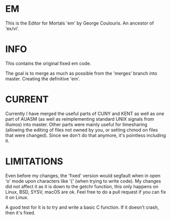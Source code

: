 # EM
This is the Editor for Mortals 'em' by George Coulouris.  An ancestor of 'ex/vi'.

# INFO
This contains the original fixed em code.

The goal is to merge as much as possible from the 'merges' branch into master.  Creating the definitive 'em'.

# CURRENT
Currently I have merged the useful parts of CUNY and KENT as well as one part of AUASM (as well as reimplementing standard UNIX signals from illumos) into master.  Other parts were mainly useful for timesharing (allowing the editing of files not owned by you, or setting chmod on files that were changed).  Since we don't do that anymore, it's pointless including it.

# LIMITATIONS
Even before my changes, the 'fixed' version would segfault when in open 'o' mode upon characters like '{' (when trying to write code).  My changes did not affect it as it is down to the getchr function, this only happens on Linux, BSD, SYSV, macOS are ok.
Feel free to do a pull request if you can fix it on Linux.

A good test for it is to try and write a basic C function.  If it doesn't crash, then it's fixed.
